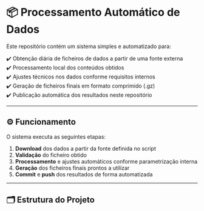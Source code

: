 # 📦 Processamento Automático de Dados

Este repositório contém um sistema simples e automatizado para:

✔️ Obtenção diária de ficheiros de dados a partir de uma fonte externa  
✔️ Processamento local dos conteúdos obtidos  
✔️ Ajustes técnicos nos dados conforme requisitos internos  
✔️ Geração de ficheiros finais em formato comprimido (.gz)  
✔️ Publicação automática dos resultados neste repositório  

---

## ⚙️ Funcionamento

O sistema executa as seguintes etapas:

1. **Download** dos dados a partir da fonte definida no script  
2. **Validação** do ficheiro obtido  
3. **Processamento** e ajustes automáticos conforme parametrização interna  
4. **Geração** dos ficheiros finais prontos a utilizar  
5. **Commit** e **push** dos resultados de forma automatizada  

---

## 🗂️ Estrutura do Projeto
